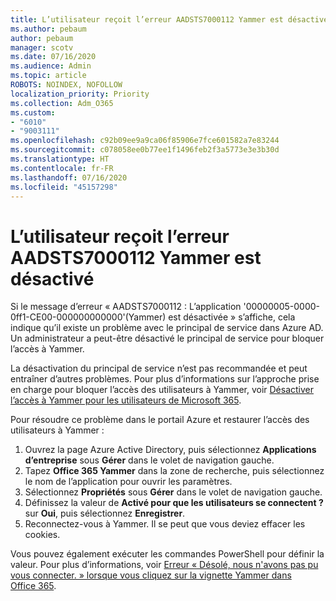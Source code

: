 ```yaml
---
title: L’utilisateur reçoit l’erreur AADSTS7000112 Yammer est désactivé
ms.author: pebaum
author: pebaum
manager: scotv
ms.date: 07/16/2020
ms.audience: Admin
ms.topic: article
ROBOTS: NOINDEX, NOFOLLOW
localization_priority: Priority
ms.collection: Adm_O365
ms.custom:
- "6010"
- "9003111"
ms.openlocfilehash: c92b09ee9a9ca06f85906e7fce601582a7e83244
ms.sourcegitcommit: c078058ee0b77ee1f1496feb2f3a5773e3e3b30d
ms.translationtype: HT
ms.contentlocale: fr-FR
ms.lasthandoff: 07/16/2020
ms.locfileid: "45157298"
---
```

# <a name="user-receives-error-aadsts7000112-yammer-is-disabled"></a>L’utilisateur reçoit l’erreur AADSTS7000112 Yammer est désactivé

Si le message d’erreur « AADSTS7000112 : L’application '00000005-0000-0ff1-CE00-000000000000'(Yammer) est désactivée » s’affiche, cela indique qu’il existe un problème avec le principal de service dans Azure AD. Un administrateur a peut-être désactivé le principal de service pour bloquer l’accès à Yammer.

La désactivation du principal de service n’est pas recommandée et peut entraîner d’autres problèmes. Pour plus d’informations sur l’approche prise en charge pour bloquer l’accès des utilisateurs à Yammer, voir [Désactiver l’accès à Yammer pour les utilisateurs de Microsoft 365](https://docs.microsoft.com/yammer/manage-yammer-users/turn-off-user-access).  

Pour résoudre ce problème dans le portail Azure et restaurer l’accès des utilisateurs à Yammer :

1.  Ouvrez la page Azure Active Directory, puis sélectionnez **Applications d’entreprise** sous **Gérer** dans le volet de navigation gauche.
3.  Tapez **Office 365 Yammer** dans la zone de recherche, puis sélectionnez le nom de l’application pour ouvrir les paramètres.
4.  Sélectionnez **Propriétés** sous **Gérer** dans le volet de navigation gauche.
5.  Définissez la valeur de **Activé pour que les utilisateurs se connectent ?** sur **Oui**, puis sélectionnez **Enregistrer**.
6.  Reconnectez-vous à Yammer. Il se peut que vous deviez effacer les cookies.

Vous pouvez également exécuter les commandes PowerShell pour définir la valeur. Pour plus d’informations, voir [Erreur « Désolé, nous n'avons pas pu vous connecter. » lorsque vous cliquez sur la vignette Yammer dans Office 365](https://docs.microsoft.com/yammer/troubleshoot-problems/error-when-click-the-yammer-tile-in-office-365). 